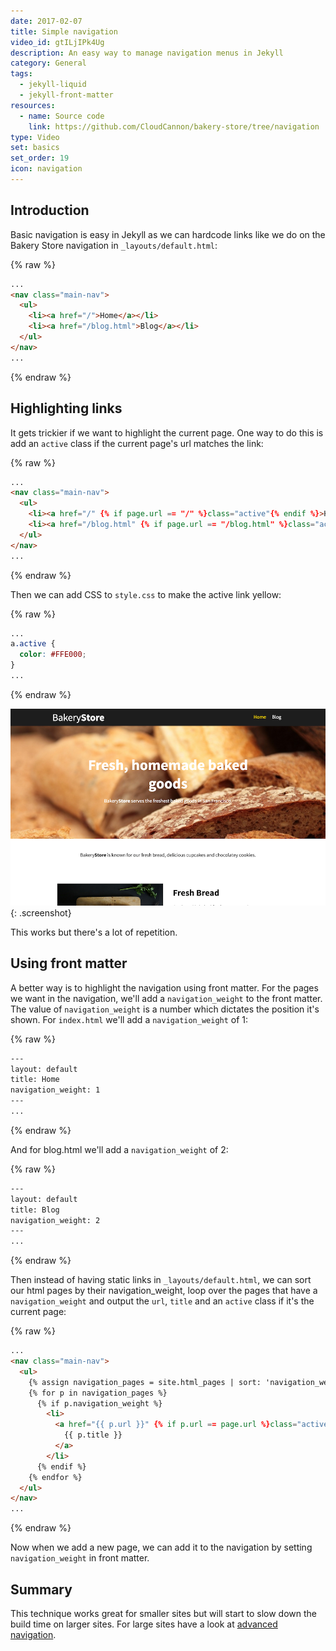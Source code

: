 ```yaml
---
date: 2017-02-07
title: Simple navigation
video_id: gtILjIPk4Ug
description: An easy way to manage navigation menus in Jekyll
category: General
tags:
  - jekyll-liquid
  - jekyll-front-matter
resources:
  - name: Source code
    link: https://github.com/CloudCannon/bakery-store/tree/navigation
type: Video
set: basics
set_order: 19
icon: navigation
---
```

## Introduction

Basic navigation is easy in Jekyll as we can hardcode links like we do on the Bakery Store navigation in `_layouts/default.html`:

{% raw %}
~~~html
...
<nav class="main-nav">
  <ul>
    <li><a href="/">Home</a></li>
    <li><a href="/blog.html">Blog</a></li>
  </ul>
</nav>
...
~~~
{% endraw %}

## Highlighting links

It gets trickier if we want to highlight the current page. One way to do this is add an `active` class if the current page's url matches the link:

{% raw %}
~~~html
...
<nav class="main-nav">
  <ul>
    <li><a href="/" {% if page.url == "/" %}class="active"{% endif %}>Home</a></li>
    <li><a href="/blog.html" {% if page.url == "/blog.html" %}class="active"{% endif %}>Blog</a></li>
  </ul>
</nav>
...
~~~
{% endraw %}

Then we can add CSS to `style.css` to make the active link yellow:

{% raw %}
~~~css
...
a.active {
  color: #FFE000;
}
...
~~~
{% endraw %}

![Highlighted Link](/images/tutorials/navigation/highlighted-link.png){: .screenshot}


This works but there's a lot of repetition.

## Using front matter

A better way is to highlight the navigation using front matter. For the pages we want in the navigation, we'll add a `navigation_weight` to the front matter. The value of `navigation_weight` is a number which dictates the position it's shown. For `index.html` we'll add a `navigation_weight` of 1:

{% raw %}
~~~html
---
layout: default
title: Home
navigation_weight: 1
---
...
~~~
{% endraw %}

And for blog.html we'll add a `navigation_weight` of 2:

{% raw %}
~~~html
---
layout: default
title: Blog
navigation_weight: 2
---
...
~~~
{% endraw %}

Then instead of having static links in `_layouts/default.html`, we can sort our html pages by their navigation_weight, loop over the pages that have a `navigation_weight` and output the `url`, `title` and an `active` class if it's the current page:

{% raw %}
~~~html
...
<nav class="main-nav">
  <ul>
    {% assign navigation_pages = site.html_pages | sort: 'navigation_weight' %}
    {% for p in navigation_pages %}
      {% if p.navigation_weight %}
        <li>
          <a href="{{ p.url }}" {% if p.url == page.url %}class="active"{% endif %}>
            {{ p.title }}
          </a>
        </li>
      {% endif %}
    {% endfor %}
  </ul>
</nav>
...
~~~
{% endraw %}

Now when we add a new page, we can add it to the navigation by setting `navigation_weight` in front matter.

## Summary

This technique works great for smaller sites but will start to slow down the build time on larger sites. For large sites have a look at [advanced navigation](/jekyll/advanced-navigation/).